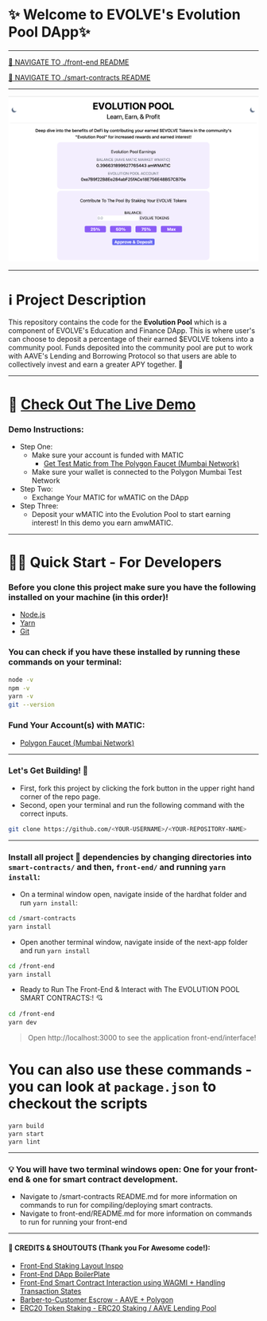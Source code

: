 # ✨ Welcome to EVOLVE's Evolution Pool DApp✨
---

[🚀 NAVIGATE TO ./front-end README](https://github.com/Web3athon-EVOLVE/Evolution-Pool-DApp/tree/master/front-end)

[🚀 NAVIGATE TO ./smart-contracts README](https://github.com/Web3athon-EVOLVE/Evolution-Pool-DApp/tree/master/smart-contracts)

---

![Figure 1](./images/EvolutionPoolFrontEnd.png)

---

# ℹ️ Project Description

<p>
This repository contains the code for the <b>Evolution Pool</b> which is a component of EVOLVE's Education and Finance DApp. This is where user's can choose to deposit a percentage of their earned $EVOLVE tokens into a community pool. Funds deposited into the community pool are put to work with AAVE's Lending and Borrowing Protocol so that users are able to collectively invest and earn a greater APY together. 💖
</p>

---

# 🌈 [Check Out The Live Demo](https://evolution-pool-dapp-9pg78804r-evolve-dapp.vercel.app/)

### Demo Instructions: 
* Step One: 
  * Make sure your account is funded with MATIC
    * [Get Test Matic from The Polygon Faucet (Mumbai Network)](https://faucet.polygon.technology/) 
  * Make sure your wallet is connected to the Polygon Mumbai Test Network
* Step Two:
  * Exchange Your MATIC for wMATIC on the DApp
* Step Three:
  *  Deposit your wMATIC into the Evolution Pool to start earning interest! In this demo you earn amwMATIC. 
---

# 🏄‍♂️ Quick Start - For Developers
### Before you clone this project make sure you have the following installed on your machine (in this order)!

* [Node.js](https://nodejs.org/en/) 
* [Yarn](https://classic.yarnpkg.com/en/docs/install/)
* [Git](https://git-scm.com/downloads)

### You can check if you have these installed by running these commands on your terminal:

```bash
node -v
npm -v
yarn -v
git --version
```

### Fund Your Account(s) with MATIC:
* [Polygon Faucet (Mumbai Network)](https://faucet.polygon.technology/)

---
### Let's Get Building! 🔨
* First, fork this project by clicking the fork button in the upper right hand corner of the repo page.
* Second, open your terminal and run the following command with the correct inputs.

```bash
git clone https://github.com/<YOUR-USERNAME>/<YOUR-REPOSITORY-NAME>
```
---
### Install all project 👷‍ dependencies by changing directories into `smart-contracts/` and then, `front-end/` and running `yarn install`:

* On a terminal window open, navigate inside of the hardhat folder and run `yarn install`:
```bash
cd /smart-contracts
yarn install
```
* Open another terminal window, navigate inside of the next-app folder and run `yarn install`
```bash
cd /front-end
yarn install
```
* Ready to Run The Front-End & Interact with The EVOLUTION POOL SMART CONTRACTS:! 💘
```bash
cd /front-end
yarn dev
```
> Open http://localhost:3000 to see the application front-end/interface!

# You can also use these commands - you can look at `package.json` to checkout the scripts
```
yarn build
yarn start
yarn lint 
```
---
### 💡 You will have two terminal windows open: One for your front-end & one for smart contract development.
* Navigate to /smart-contracts README.md for more information on commands to run for compiling/deploying smart contracts.
* Navigate to front-end/README.md for more information on commands to run for running your front-end
---

#### 💟 CREDITS & SHOUTOUTS (Thank you For Awesome code!):
* [Front-End Staking Layout Inspo](https://github.com/cpascoli/lp-token-staking)
* [Front-End DApp BoilerPlate](https://github.com/arisac/dapp-starter)
* [Front-End Smart Contract Interaction using WAGMI + Handling Transaction States](https://github.com/womenbuildweb3/Web3RSVP-frontend)
* [Barber-to-Customer Escrow - AAVE + Polygon](https://github.com/Okiki-Olugunna/Barber-to-Customer-Escrow)
* [ERC20 Token Staking - ERC20 Staking / AAVE Lending Pool](https://github.com/0xBonanza/Solidity-erc20-staking)
